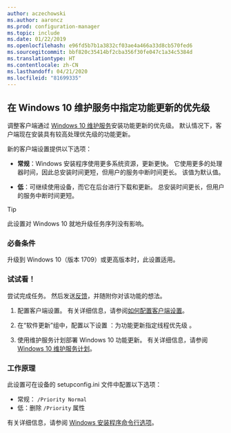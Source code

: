 ```yaml
---
author: aczechowski
ms.author: aaroncz
ms.prod: configuration-manager
ms.topic: include
ms.date: 01/22/2019
ms.openlocfilehash: e96fd5b7b1a3832cf03ae4a466a33d8cb570fed6
ms.sourcegitcommit: bbf820c35414bf2cba356f30fe047c1a34c5384d
ms.translationtype: HT
ms.contentlocale: zh-CN
ms.lasthandoff: 04/21/2020
ms.locfileid: "81699335"
---
```

## <a name="specify-priority-for-feature-updates-in-windows-10-servicing"></a><a name="bkmk_neo"></a>在 Windows 10 维护服务中指定功能更新的优先级
<!--3734525-->

调整客户端通过 [Windows 10 维护服务](../../../../../osd/deploy-use/manage-windows-as-a-service.md)安装功能更新的优先级。 默认情况下，客户端现在安装具有较高处理优先级的功能更新。 

新的客户端设置提供以下选项： 

- **常规**：Windows 安装程序使用更多系统资源，更新更快。 它使用更多的处理器时间，因此总安装时间更短，但用户的服务中断时间更长。 该值为默认值。  

- **低**：可继续使用设备，而它在后台进行下载和更新。 总安装时间更长，但用户的服务中断时间更短。  

<!-- - **Not configured**: Configuration Manager doesn't make changes to the thread priority property in the setupconfig.ini configuration file.   -->


> [!Tip]  
> 此设置对 Windows 10 就地升级任务序列没有影响。  


### <a name="prerequisites"></a>必备条件

升级到 Windows 10（版本 1709）或更高版本时，此设置适用。  


### <a name="try-it-out"></a>试试看！

尝试完成任务。 然后发送[反馈](../../../../understand/find-help.md#product-feedback)，并随附你对该功能的想法。

1. 配置客户端设置。 有关详细信息，请参阅[如何配置客户端设置](../../../../clients/deploy/configure-client-settings.md)。  

2. 在“软件更新”组中，配置以下设置  ：为功能更新指定线程优先级  。  

3. 使用维护服务计划部署 Windows 10 功能更新。 有关详细信息，请参阅 [Windows 10 维护服务计划](../../../../../osd/deploy-use/manage-windows-as-a-service.md#BKMK_ServicingPlan)。  


### <a name="how-it-works"></a>工作原理

此设置可在设备的 setupconfig.ini 文件中配置以下选项：

- 常规：  `/Priority Normal`
- 低：删除 `/Priority` 属性 

有关详细信息，请参阅 [Windows 安装程序命令行选项](https://docs.microsoft.com/windows-hardware/manufacture/desktop/windows-setup-command-line-options)。

